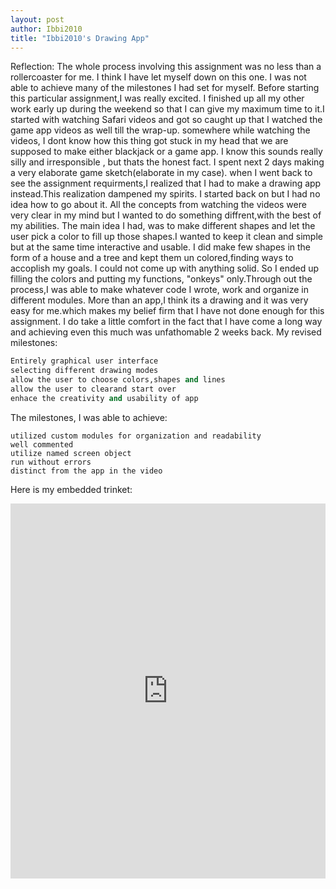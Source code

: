 ```yaml
---
layout: post
author: Ibbi2010
title: "Ibbi2010's Drawing App"
---
```


Reflection: The whole process involving this assignment was no less than a rollercoaster for me. I think I have let myself down on this one. I was not able to achieve many of the milestones I had set for myself. Before starting this particular assignment,I was really excited. I finished up all my other work early up during the weekend so that I can give my maximum time to it.I started with watching Safari videos and got so caught up that I watched the game app videos as well till the wrap-up. somewhere while watching the videos, I dont know how this thing got stuck in my head that we are supposed to make either blackjack or a game app. I know this sounds really silly and irresponsible , but thats the honest fact. I spent next 2 days making a very elaborate game sketch(elaborate in my case).
when I went back to see the assignment requirments,I realized that I had to make a drawing app instead.This realization dampened my spirits. I started back on but I had no idea how to go about it. All the concepts from watching the videos were very clear in my mind but I wanted to do something diffrent,with the best of my abilities. 
The main idea I had, was to make different shapes and let the user pick a color to fill up those shapes.I wanted to keep it clean and simple but at the same time interactive and usable.
I did make few shapes in the form of a house and a tree and kept them un colored,finding ways to accoplish my goals. I could not come up with anything solid. So I ended up filling the colors and putting my functions, "onkeys" only.Through out the process,I was able to make whatever code I wrote, work and organize in different modules. More than an app,I think its a drawing and it was very easy for me.which makes my belief firm that I have not done enough for this assignment. I do take a little comfort in the fact that I have come a long way and achieving even this much was unfathomable 2 weeks back. 
My revised  milestones:

```python
Entirely graphical user interface
selecting different drawing modes
allow the user to choose colors,shapes and lines
allow the user to clearand start over
enhace the creativity and usability of app
```
The milestones, I was able to achieve:
```
utilized custom modules for organization and readability
well commented
utilize named screen object
run without errors
distinct from the app in the video
```
Here is my embedded trinket:
<iframe src="https://trinket.io/embed/python/107218cf17" width="100%" height="600" frameborder="0" marginwidth="0" marginheight="0" allowfullscreen></iframe>


